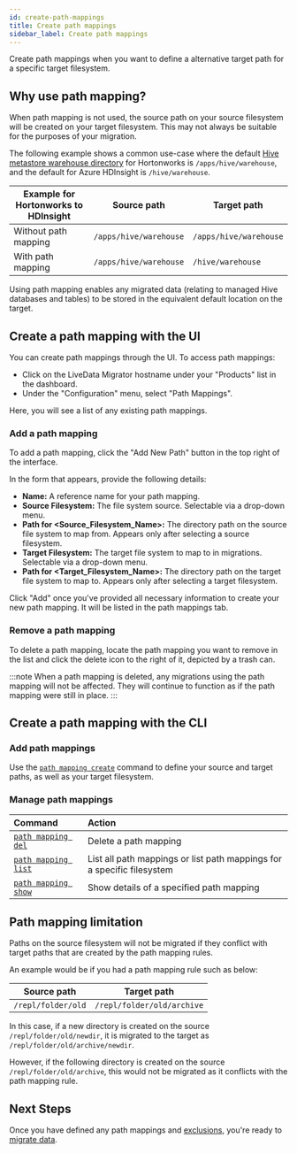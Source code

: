```yaml
---
id: create-path-mappings
title: Create path mappings
sidebar_label: Create path mappings
---
```


Create path mappings when you want to define a alternative target path for a specific target filesystem.

## Why use path mapping?

When path mapping is not used, the source path on your source filesystem will be created on your target filesystem. This may not always be suitable for the purposes of your migration.

The following example shows a common use-case where the default [Hive metastore warehouse directory](https://cwiki.apache.org/confluence/display/Hive/Configuration+Properties#ConfigurationProperties-hive.metastore.warehouse.dir) for Hortonworks is `/apps/hive/warehouse`, and the default for Azure HDInsight is `/hive/warehouse`.

| Example for Hortonworks to HDInsight | Source path | Target path |
|---|---|---|
| Without path mapping | `/apps/hive/warehouse` | `/apps/hive/warehouse` |
| With path mapping | `/apps/hive/warehouse` | `/hive/warehouse` |

Using path mapping enables any migrated data (relating to managed Hive databases and tables) to be stored in the equivalent default location on the target.

## Create a path mapping with the UI

You can create path mappings through the UI. To access path mappings:

* Click on the LiveData Migrator hostname under your "Products" list in the dashboard.
* Under the "Configuration" menu, select "Path Mappings".

Here, you will see a list of any existing path mappings.

### Add a path mapping

To add a path mapping, click the "Add New Path" button in the top right of the interface.

In the form that appears, provide the following details:

* **Name:** A reference name for your path mapping.
* **Source Filesystem:** The file system source. Selectable via a drop-down menu.
* **Path for <Source_Filesystem_Name>:** The directory path on the source file system to map from. Appears only after selecting a source filesystem.
* **Target Filesystem:** The target file system to map to in migrations. Selectable via a drop-down menu.
* **Path for <Target_Filesystem_Name>:** The directory path on the target file system to map to. Appears only after selecting a target filesystem.

Click "Add" once you've provided all necessary information to create your new path mapping. It will be listed in the path mappings tab.

### Remove a path mapping

To delete a path mapping, locate the path mapping you want to remove in the list and click the delete icon to the right of it, depicted by a trash can.

:::note
When a path mapping is deleted, any migrations using the path mapping will not be affected. They will continue to function as if the path mapping were still in place.
:::

## Create a path mapping with the CLI

### Add path mappings

Use the [`path mapping create`](./command-reference.md#path-mapping-create) command to define your source and target paths, as well as your target filesystem.

### Manage path mappings

| Command | Action |
|:---|:---|
| [`path mapping del`](./command-reference.md#path-mapping-del) | Delete a path mapping |
| [`path mapping list`](./command-reference.md#path-mapping-list) | List all path mappings or list path mappings for a specific filesystem |
| [`path mapping show`](./command-reference.md#path-mapping-show) | Show details of a specified path mapping |

## Path mapping limitation

Paths on the source filesystem will not be migrated if they conflict with target paths that are created by the path mapping rules.

An example would be if you had a path mapping rule such as below:

| Source path | Target path |
|---|---|
| `/repl/folder/old` | `/repl/folder/old/archive` |

In this case, if a new directory is created on the source `/repl/folder/old/newdir`, it is migrated to the target as `/repl/folder/old/archive/newdir`.

However, if the following directory is created on the source `/repl/folder/old/archive`, this would not be migrated as it conflicts with the path mapping rule.

## Next Steps

Once you have defined any path mappings and [exclusions](./configure-exclusions.md), you're ready to [migrate data](./create-migration.md).
